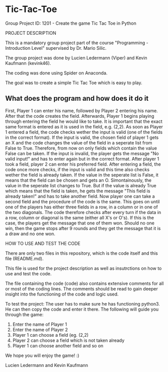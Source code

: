 # Tic-Tac-Toe

Group Project ID: 1201 - Create the game Tic Tac Toe in Python

PROJECT DESCRIPTION

This is a mandatory group project part of the course "Programming - Introduction Level" supervised by Dr. Mario Silic.

The group project was done by Lucien Ledermann (Viper) and Kevin Kaufmann (kevink46).

The coding was done using Spider on Anaconda.

The goal was to create a simple Tic Tac Toe which is easy to play.

## What does the program and how does it do it

First, Player 1 can enter his name, followed by Player 2 entering his name. After that the code creates the field.
Afterwards, Player 1 begins playing through entering the field he would like to take. It is important that the exact same format is entered as it is used in the field, e.g. (2,2). As soon as Player 1 entered a field, the code checks wether the input is valid (one of the fields in the correct format). If the input is valid, the chosen field of player 1 gets an X and the code changes the value of the field in a seperate list from False to True. Therefore, from now on only fields which contain the value False can be taken. If the input is invalid, the player gets the message "No valid input!" and has to enter again but in the correct format. 
After player 1 took a field, player 2 can enter his preferred field. After entering a field, the code once more checks, if the input is valid and this time also checks wether the field is already taken. If the value in the seperate list is False, it means that the field can be chosen and gets an O. Simontainously, the value in the seperate list changes to True. But if the value is already True which means that the field is taken, he gets the message "This field is already taken!" and has to take another field.
Now player one can take a second field and the procedure of the code is the same. 
This goes on until one of the players has either three fields in a row, in a column or in one of the two diagonals. The code therefore checks after every turn if the data in a row, column or diagonal is the same (either all X's or O's). If this is the case, the players get the message that one of them won. Should no one win, then the game stops after 9 rounds and they get the message that it is a draw and no one won. 


HOW TO USE AND TEST THE CODE

There are only two files in this repository, which is the code itself and this file (README.md).

This file is used for the project description as well as insutrctions on how to use and test the code.

The file containing the code (code) also contains extensive comments for all or most of the coding lines. The comments should be read to gain deeper insight into the functioning of the code and logic used.

To test the project: The user has to make sure he has functioning python3. He can then copy the code and enter it there. The following will guide you through the game:

1. Enter the name of Player 1
2. Enter the name of Player 2
3. Player 1 can choose a field (eg. (2,2)
4. Player 2 can choose a field which is not taken already
5. Player 1 can choose another field and so on

We hope you will enjoy the game! :)

Lucien Ledermann and Kevin Kaufmann
